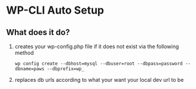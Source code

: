 # WP-CLI Auto Setup

## What does it do?
1. creates your wp-config.php file if it does not exist via the following method
    ```
    wp config create --dbhost=mysql --dbuser=root --dbpass=password --dbname=paws --dbprefix=wp_
    ```
2. replaces db urls according to what your want your local dev url to be